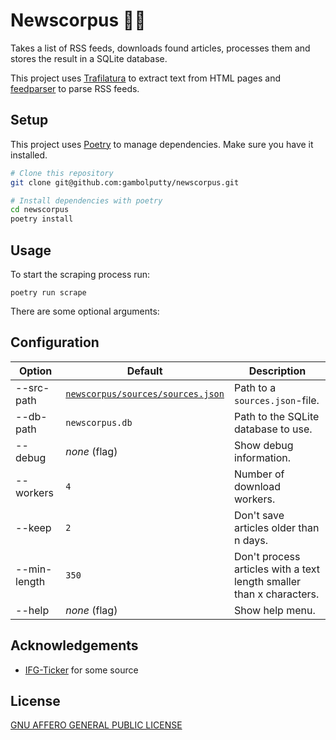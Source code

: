 # Newscorpus 📰🐍
<!-- Description of this project -->
Takes a list of RSS feeds, downloads found articles, processes them and stores the result in a SQLite database.

This project uses [Trafilatura](https://github.com/adbar/trafilatura) to extract text from HTML pages and [feedparser](https://github.com/kurtmckee/feedparser) to parse RSS feeds.


## Setup
This project uses [Poetry](https://python-poetry.org/) to manage dependencies. Make sure you have it installed.
```bash
# Clone this repository
git clone git@github.com:gambolputty/newscorpus.git

# Install dependencies with poetry
cd newscorpus
poetry install
```

## Usage
To start the scraping process run:

`poetry run scrape`

There are some optional arguments:

## Configuration

| Option             | Default                           | Description                                                                                                                        |
|--------------------|-----------------------------------|------------------------------------------------------------------------------|
| --src-path         | [`newscorpus/sources/sources.json`](newscorpus/sources/sources.json) | Path to a `sources.json`-file.            |
| --db-path          | `newscorpus.db`                   | Path to the SQLite database to use.                                          |
| --debug            | _none_ (flag)                     | Show debug information.                                                      |
| --workers          | `4`                               | Number of download workers.                                                  |
| --keep             | `2`                               | Don't save articles older than n days.                                       |
| --min-length       | `350`                             | Don't process articles with a text length smaller than x characters.         |
| --help             | _none_ (flag)                     | Show help menu.                                                              |

## Acknowledgements
- [IFG-Ticker](https://github.com/beyondopen/ifg-ticker) for some source

## License
[GNU AFFERO GENERAL PUBLIC LICENSE](LICENSE)